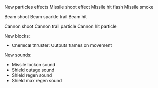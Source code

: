 New particles effects
  Missile shoot effect
  Missile hit flash
  Missile smoke
  
  Beam shoot
  Beam sparkle trail
  Beam hit
  
  Cannon shoot
  Cannon trail particle
  Cannon hit particle
  
New blocks:
 - Chemical thruster: Outputs flames on movement
 
New sounds:
 - Missile lockon sound
 - Shield outage sound
 - Shield regen sound
 - Shield max regen sound
